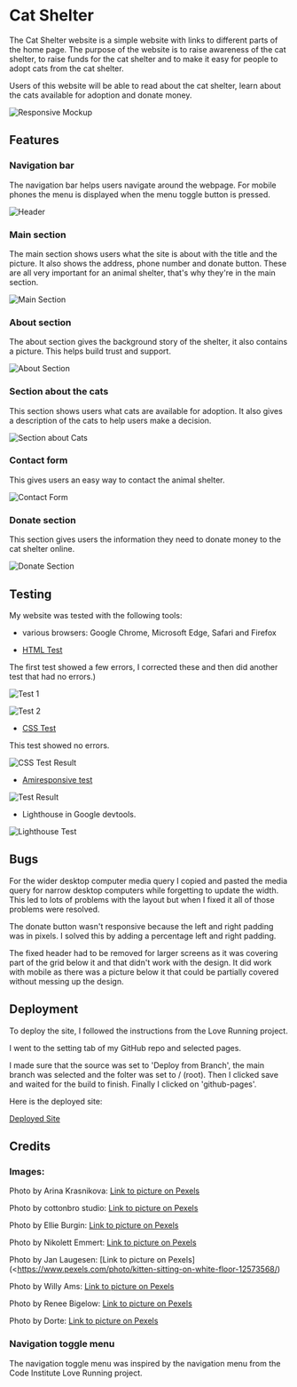 # Cat Shelter

The Cat Shelter website is a simple website with links to different parts of the home page. The purpose of the website is to raise awareness of the cat shelter, to raise funds for the cat shelter and to make it easy for people to adopt cats from the cat shelter.

Users of this website will be able to read about the cat shelter, learn about the cats available for adoption and donate money.

![Responsive Mockup](assets/images/amiresponsive.jpeg)

## Features

### Navigation bar

The navigation bar helps users navigate around the webpage. For mobile phones the menu is displayed when the menu toggle button is pressed.

![Header](assets/images/header.jpeg)

### Main section

The main section shows users what the site is about with the title and the picture. It also shows the address, phone number and donate button. These are all very important for an animal shelter, that's why they're in the main section.

![Main Section](assets/images/main-section.jpeg)

### About section

The about section gives the background story of the shelter, it also contains a picture. This helps build trust and support.

![About Section](assets/images/about.jpeg)

### Section about the cats

This section shows users what cats are available for adoption. It also gives a description of the cats to help users make a decision.

![Section about Cats](assets/images/cats.jpeg)

### Contact form

This gives users an easy way to contact the animal shelter.

![Contact Form](assets/images/contact-form.jpeg)

### Donate section

This section gives users the information they need to donate money to the cat shelter online.

![Donate Section](assets/images/donate.jpeg)

## Testing

My website was tested with the following tools:

- various browsers: Google Chrome, Microsoft Edge, Safari and Firefox 

- [HTML Test](https://validator.w3.org/)
  
The first test showed a few errors, I corrected these and then did another test that had no errors.)

![Test 1](assets/images/html-test-1.jpeg)

![Test 2](assets/images/html-test-2.jpeg)

- [CSS Test](<https://jigsaw.w3.org/css-validator/validator>)

This test showed no errors.

![CSS Test Result](assets/images/css-test.jpeg)

- [Amiresponsive test](https://ui.dev/amiresponsive)

![Test Result](assets/images/amiresponsive.jpeg)

- Lighthouse in Google devtools.

![Lighthouse Test](assets/images/Lighthouse.png)

## Bugs

For the wider desktop computer media query I copied and pasted the media query for narrow desktop computers while forgetting to update the width. This led to lots of problems with the layout but when I fixed it all of those problems were resolved.

The donate button wasn't responsive because the left and right padding was in pixels. I solved this by adding a percentage left and right padding.

The fixed header had to be removed for larger screens as it was covering part of the grid below it and that didn't work with the design. It did work with mobile as there was a picture below it that could be partially covered without messing up the design.

## Deployment

To deploy the site, I followed the instructions from the Love Running project.

I went to the setting tab of my GitHub repo and selected pages.

I made sure that the source was set to 'Deploy from Branch', the main branch was selected and the folter was set to / (root). Then I clicked save and waited for
the build to finish. Finally I clicked on 'github-pages'.

Here is the deployed site:

[Deployed Site](https://catherinep37.github.io/Project-1/)

## Credits

### Images:

Photo by Arina Krasnikova: [Link to picture on Pexels](https://www.pexels.com/photo/adorable-cats-on-the-floor-carpet-7725961/)

Photo by cottonbro studio: [Link to picture on Pexels](https://www.pexels.com/photo/woman-in-sweater-holding-orange-and-white-cat-6865039/)

Photo by Ellie Burgin: [Link to picture on Pexels](https://www.pexels.com/photo/cute-cat-on-grassy-ground-4612722/)

Photo by Nikolett Emmert: [Link to picture on Pexels](https://www.pexels.com/photo/cute-tabby-cat-14440674/)

Photo by Jan Laugesen: [Link to picture on Pexels](<https://www.pexels.com/photo/kitten-sitting-on-white-floor-12573568/)

Photo by Willy Ams: [Link to picture on Pexels](https://www.pexels.com/photo/close-up-photo-of-white-cat-4056753/)

Photo by Renee Bigelow: [Link to picture on Pexels](https://www.pexels.com/photo/macro-photo-of-brown-tabby-cat-51439/)

Photo by Dorte: [Link to picture on Pexels](https://www.pexels.com/photo/white-and-grey-short-fur-cat-beside-grey-rock-during-daytime-179237/)

### Navigation toggle menu

The navigation toggle menu was inspired by the navigation menu from the Code Institute Love Running project.
